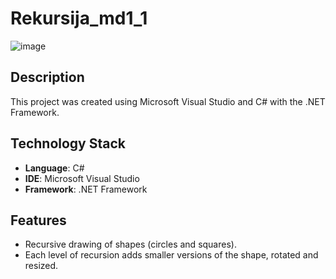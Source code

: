 # Rekursija_md1_1

![image](https://github.com/user-attachments/assets/ac0a3250-be75-43ea-8f70-21f87372f8d2)

## Description

This project was created using Microsoft Visual Studio and C# with the .NET Framework.

## Technology Stack

- **Language**: C#
- **IDE**: Microsoft Visual Studio
- **Framework**: .NET Framework

## Features

- Recursive drawing of shapes (circles and squares).
- Each level of recursion adds smaller versions of the shape, rotated and resized.



